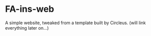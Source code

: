 # FA-ins-web
A simple website, tweaked from a template built by Circleus. (will link everything later on...)

